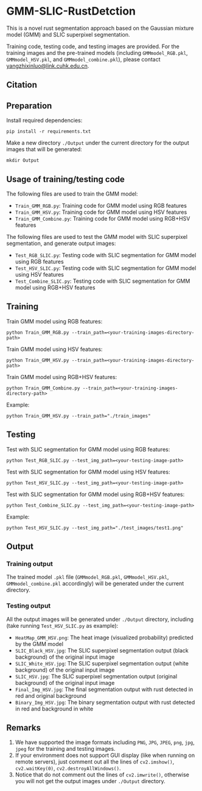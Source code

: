 # GMM-SLIC-RustDetction
This is a novel rust segmentation approach based on the Gaussian mixture model (GMM) and SLIC superpixel segmentation.

Training code, testing code, and testing images are provided. For the training images and the pre-trained models (including `GMMmodel_RGB.pkl`, `GMMmodel_HSV.pkl`, and `GMMmodel_combine.pkl`), please contact yangzhixinluo@link.cuhk.edu.cn.

## Citation

## Preparation
Install required dependencies:
```
pip install -r requirements.txt
```
Make a new directory `./Output` under the current directory for the output images that will be generated:
```
mkdir Output
```

## Usage of training/testing code
The following files are used to train the GMM model:
* `Train_GMM_RGB.py`: Training code for GMM model using RGB features
* `Train_GMM_HSV.py`: Training code for GMM model using HSV features
* `Train_GMM_Combine.py`: Training code for GMM model using RGB+HSV features

The following files are used to test the GMM model with SLIC superpixel segmentation, and generate output images:
* `Test_RGB_SLIC.py`: Testing code with SLIC segmentation for GMM model using RGB features
* `Test_HSV_SLIC.py`: Testing code with SLIC segmentation for GMM model using HSV features
* `Test_Combine_SLIC.py`: Testing code with SLIC segmentation for GMM model using RGB+HSV features

## Training
Train GMM model using RGB features:
```
python Train_GMM_RGB.py --train_path=<your-training-images-directory-path>
```
Train GMM model using HSV features:
```
python Train_GMM_HSV.py --train_path=<your-training-images-directory-path>
```
Train GMM model using RGB+HSV features:
```
python Train_GMM_Combine.py --train_path=<your-training-images-directory-path>
```
Example:
```
python Train_GMM_HSV.py --train_path="./train_images"
```

## Testing
Test with SLIC segmentation for GMM model using RGB features:
```
python Test_RGB_SLIC.py --test_img_path=<your-testing-image-path>
```
Test with SLIC segmentation for GMM model using HSV features:
```
python Test_HSV_SLIC.py --test_img_path=<your-testing-image-path>
```
Test with SLIC segmentation for GMM model using RGB+HSV features:
```
python Test_Combine_SLIC.py --test_img_path=<your-testing-image-path>
```
Example:
```
python Test_HSV_SLIC.py --test_img_path="./test_images/test1.png"
```

## Output
### Training output
The trained model `.pkl` file (`GMMmodel_RGB.pkl`, `GMMmodel_HSV.pkl`, `GMMmodel_combine.pkl` accordingly) will be generated under the current directory.

### Testing output
All the output images will be generated under `./Output` directory, including (take running `Test_HSV_SLIC.py` as example):
* `HeatMap_GMM_HSV.png`: The heat image (visualized probability) predicted by the GMM model
* `SLIC_Black_HSV.jpg`: The SLIC superpixel segmentation output (black background) of the original input image
* `SLIC_White_HSV.jpg`: The SLIC superpixel segmentation output (white background) of the original input image
* `SLIC_HSV.jpg`: The SLIC superpixel segmentation output (original background) of the original input image
* `Final_Img_HSV.jpg`: The final segmentation output with rust detected in red and original background
* `Binary_Img_HSV.jpg`: The binary segmentation output with rust detected in red and background in white

## Remarks
1. We have supported the image formats including `PNG`, `JPG`, `JPEG`, `png`, `jpg`, `jpeg` for the training and testing images.
2. If your environment does not support GUI display (like when running on remote servers), just comment out all the lines of `cv2.imshow()`, `cv2.waitKey(0)`, `cv2.destroyAllWindows()`.
3. Notice that do not comment out the lines of `cv2.imwrite()`, otherwise you will not get the output images under `./Output` directory.
